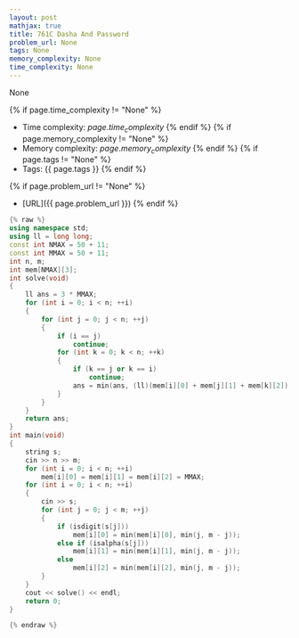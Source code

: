 ```yaml
---
layout: post
mathjax: true
title: 761C Dasha And Password
problem_url: None
tags: None
memory_complexity: None
time_complexity: None
---
```


None


{% if page.time_complexity != "None" %}
- Time complexity: ${{ page.time_complexity }}$
{% endif %}
{% if page.memory_complexity != "None" %}
- Memory complexity: ${{ page.memory_complexity }}$
{% endif %}
{% if page.tags != "None" %}
- Tags: {{ page.tags }}
{% endif %}

{% if page.problem_url != "None" %}
- [URL]({{ page.problem_url }})
{% endif %}

```cpp
{% raw %}
using namespace std;
using ll = long long;
const int NMAX = 50 + 11;
const int MMAX = 50 + 11;
int n, m;
int mem[NMAX][3];
int solve(void)
{
    ll ans = 3 * MMAX;
    for (int i = 0; i < n; ++i)
    {
        for (int j = 0; j < n; ++j)
        {
            if (i == j)
                continue;
            for (int k = 0; k < n; ++k)
            {
                if (k == j or k == i)
                    continue;
                ans = min(ans, (ll)(mem[i][0] + mem[j][1] + mem[k][2]));
            }
        }
    }
    return ans;
}
int main(void)
{
    string s;
    cin >> n >> m;
    for (int i = 0; i < n; ++i)
        mem[i][0] = mem[i][1] = mem[i][2] = MMAX;
    for (int i = 0; i < n; ++i)
    {
        cin >> s;
        for (int j = 0; j < m; ++j)
        {
            if (isdigit(s[j]))
                mem[i][0] = min(mem[i][0], min(j, m - j));
            else if (isalpha(s[j]))
                mem[i][1] = min(mem[i][1], min(j, m - j));
            else
                mem[i][2] = min(mem[i][2], min(j, m - j));
        }
    }
    cout << solve() << endl;
    return 0;
}

{% endraw %}
```